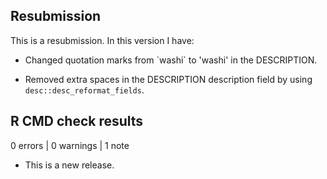 ## Resubmission
This is a resubmission. In this version I have:

* Changed quotation marks from \`washi\` to 'washi' in the DESCRIPTION.

* Removed extra spaces in the DESCRIPTION description field by using `desc::desc_reformat_fields`.

## R CMD check results

0 errors | 0 warnings | 1 note

* This is a new release.
